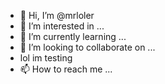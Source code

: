 - 👋 Hi, I’m @mrloler
- 👀 I’m interested in ...
- 🌱 I’m currently learning ...
- 💞️ I’m looking to collaborate on ...
- lol im testing
- 📫 How to reach me ...

<!---
mrloler/mrloler is a ✨ special ✨ repository because its `README.md` (this file) appears on your GitHub profile.
You can click the Preview link to take a look at your changes.
--->
